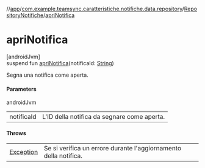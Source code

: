 //[app](../../../index.md)/[com.example.teamsync.caratteristiche.notifiche.data.repository](../index.md)/[RepositoryNotifiche](index.md)/[apriNotifica](apri-notifica.md)

# apriNotifica

[androidJvm]\
suspend fun [apriNotifica](apri-notifica.md)(notificaId: [String](https://kotlinlang.org/api/latest/jvm/stdlib/kotlin/-string/index.html))

Segna una notifica come aperta.

#### Parameters

androidJvm

| | |
|---|---|
| notificaId | L'ID della notifica da segnare come aperta. |

#### Throws

| | |
|---|---|
| [Exception](https://kotlinlang.org/api/latest/jvm/stdlib/kotlin/-exception/index.html) | Se si verifica un errore durante l'aggiornamento della notifica. |
